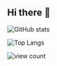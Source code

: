 ## Hi there 👋
![GitHub stats](https://github-readme-stats.vercel.app/api?username=idealistcat&show_icons=true)

![Top Langs](https://github-readme-stats.vercel.app/api/top-langs/?username=idealistcat&layout=compact)


![view count](https://visitcount.itsvg.in/api?id=idealistcat&label=view%20count&color=6&icon=7&pretty=false)

[](https://visitcount.itsvg.in)
